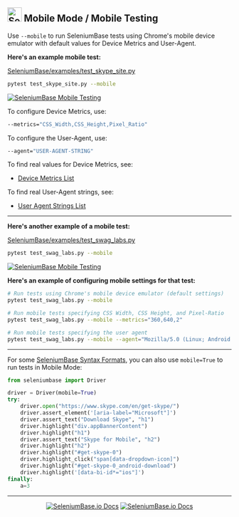 <!-- SeleniumBase Docs -->

## [<img src="https://seleniumbase.github.io/img/logo6.png" title="SeleniumBase" width="32">](https://github.com/seleniumbase/SeleniumBase/) Mobile Mode / Mobile Testing

Use ``--mobile`` to run SeleniumBase tests using Chrome's mobile device emulator with default values for Device Metrics and User-Agent.

<b>Here's an example mobile test:</b>

[SeleniumBase/examples/test_skype_site.py](https://github.com/seleniumbase/SeleniumBase/blob/master/examples/test_skype_site.py)

```bash
pytest test_skype_site.py --mobile
```

[<img src="https://seleniumbase.github.io/cdn/gif/skype_mobile_test_2.gif" title="SeleniumBase Mobile Testing">](https://seleniumbase.github.io/cdn/gif/skype_mobile_test_2.gif)

To configure Device Metrics, use:

```bash
--metrics="CSS_Width,CSS_Height,Pixel_Ratio"
```

To configure the User-Agent, use:

```bash
--agent="USER-AGENT-STRING"
```

To find real values for Device Metrics, see:

* [Device Metrics List](https://gist.github.com/sidferreira/3f5fad525e99b395d8bd882ee0fd9d00)

To find real User-Agent strings, see:

* [User Agent Strings List](https://developers.whatismybrowser.com/useragents/explore/)

--------

<b>Here's another example of a mobile test:</b>

[SeleniumBase/examples/test_swag_labs.py](https://github.com/seleniumbase/SeleniumBase/blob/master/examples/test_swag_labs.py)

```bash
pytest test_swag_labs.py --mobile
```

[<img src="https://seleniumbase.github.io/cdn/gif/swag_mobile_2.gif" alt="SeleniumBase Mobile Testing" title="SeleniumBase Mobile Testing">](https://seleniumbase.github.io/cdn/gif/swag_mobile.gif)

<b>Here's an example of configuring mobile settings for that test:</b>

```bash
# Run tests using Chrome's mobile device emulator (default settings)
pytest test_swag_labs.py --mobile

# Run mobile tests specifying CSS Width, CSS Height, and Pixel-Ratio
pytest test_swag_labs.py --mobile --metrics="360,640,2"

# Run mobile tests specifying the user agent
pytest test_swag_labs.py --mobile --agent="Mozilla/5.0 (Linux; Android 9; Pixel 3 XL)"
```

--------

For some [SeleniumBase Syntax Formats](https://github.com/seleniumbase/SeleniumBase/blob/master/help_docs/syntax_formats.md), you can also use `mobile=True` to run tests in Mobile Mode:

```python
from seleniumbase import Driver

driver = Driver(mobile=True)
try:
    driver.open("https://www.skype.com/en/get-skype/")
    driver.assert_element('[aria-label="Microsoft"]')
    driver.assert_text("Download Skype", "h1")
    driver.highlight("div.appBannerContent")
    driver.highlight("h1")
    driver.assert_text("Skype for Mobile", "h2")
    driver.highlight("h2")
    driver.highlight("#get-skype-0")
    driver.highlight_click("span[data-dropdown-icon]")
    driver.highlight("#get-skype-0_android-download")
    driver.highlight('[data-bi-id*="ios"]')
finally:
    a=3
```

--------

<p align="center"><div align="center"><a href="https://seleniumbase.io">
<img src="https://img.shields.io/badge/docs-%20seleniumbase.io-11BBDD.svg" alt="SeleniumBase.io Docs" /></a> <a href="https://github.com/seleniumbase/SeleniumBase"><img src="https://img.shields.io/badge/✅%20💛%20View%20Code-on%20GitHub%20🌎%20🚀-02A79E.svg" alt="SeleniumBase.io Docs" /></a></div></p>

